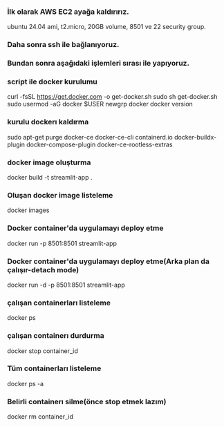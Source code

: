 ### İlk olarak AWS EC2 ayağa kaldırırız.
ubuntu 24.04 ami, t2.micro, 20GB volume, 8501 ve 22 security group.
### Daha sonra ssh ile bağlanıyoruz.
### Bundan sonra aşağıdaki işlemleri sırası ile yapıyoruz.
### script ile docker kurulumu
curl -fsSL https://get.docker.com -o get-docker.sh
sudo sh get-docker.sh
sudo usermod -aG docker $USER
newgrp docker
docker version
### kurulu dockerı kaldırma
sudo apt-get purge docker-ce docker-ce-cli containerd.io docker-buildx-plugin docker-compose-plugin docker-ce-rootless-extras
### docker image oluşturma
docker build -t streamlit-app .
### Oluşan docker image listeleme
docker images
### Docker container'da uygulamayı deploy etme
docker run -p 8501:8501 streamlit-app
### Docker container'da uygulamayı deploy etme(Arka plan da çalışır-detach mode)
docker run -d -p 8501:8501 streamlit-app
###  çalışan containerları listeleme
docker ps
### çalışan containerı durdurma
docker stop container_id
###  Tüm containerları listeleme
docker ps -a
###  Belirli containerı silme(önce stop etmek lazım)
docker rm container_id





